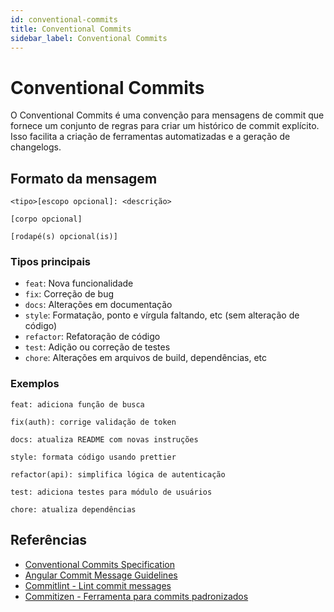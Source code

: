 ```yaml
---
id: conventional-commits
title: Conventional Commits
sidebar_label: Conventional Commits
---
```


# Conventional Commits

O Conventional Commits é uma convenção para mensagens de commit que fornece um
conjunto de regras para criar um histórico de commit explícito. Isso facilita a
criação de ferramentas automatizadas e a geração de changelogs.

## Formato da mensagem

```
<tipo>[escopo opcional]: <descrição>

[corpo opcional]

[rodapé(s) opcional(is)]
```

### Tipos principais

- `feat`: Nova funcionalidade
- `fix`: Correção de bug
- `docs`: Alterações em documentação
- `style`: Formatação, ponto e vírgula faltando, etc (sem alteração de código)
- `refactor`: Refatoração de código
- `test`: Adição ou correção de testes
- `chore`: Alterações em arquivos de build, dependências, etc

### Exemplos

```
feat: adiciona função de busca

fix(auth): corrige validação de token

docs: atualiza README com novas instruções

style: formata código usando prettier

refactor(api): simplifica lógica de autenticação

test: adiciona testes para módulo de usuários

chore: atualiza dependências
```

## Referências

- [Conventional Commits Specification](https://www.conventionalcommits.org/)
- [Angular Commit Message Guidelines](https://github.com/angular/angular/blob/master/CONTRIBUTING.md#commit)
- [Commitlint - Lint commit messages](https://commitlint.js.org/)
- [Commitizen - Ferramenta para commits padronizados](https://commitizen.github.io/cz-cli/)
